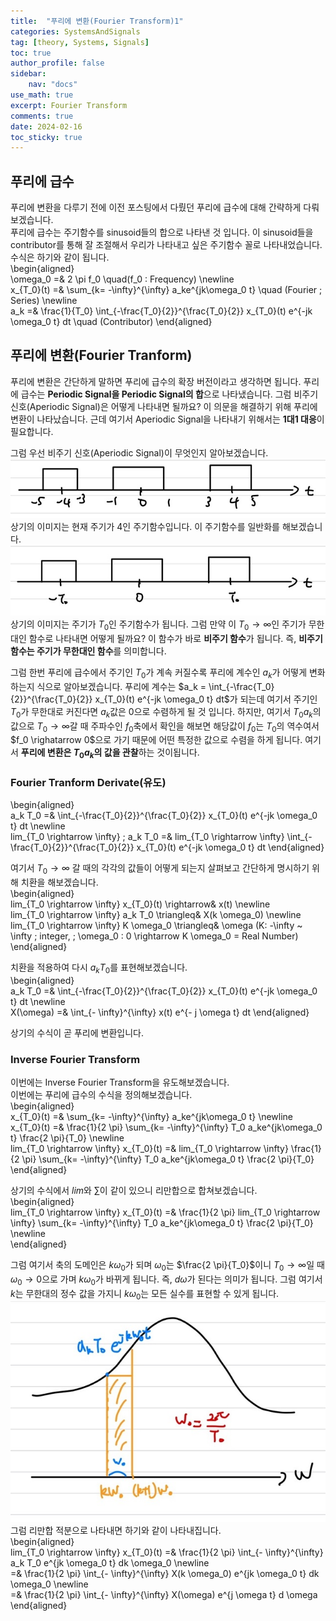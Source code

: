 ```yaml
---
title:  "푸리에 변환(Fourier Transform)1"
categories: SystemsAndSignals
tag: [theory, Systems, Signals]
toc: true
author_profile: false
sidebar:
    nav: "docs"
use_math: true
excerpt: Fourier Transform
comments: true
date: 2024-02-16
toc_sticky: true
---
```


## 푸리에 급수
푸리에 변환을 다루기 전에 이전 포스팅에서 다뤘던 푸리에 급수에 대해 간략하게 다뤄보겠습니다.   
푸리에 급수는 주기함수를 sinusoid들의 합으로 나타낸 것 입니다. 이 sinusoid들을 contributor를 통해 잘 조절해서 우리가 나타내고 싶은 주기함수 꼴로 나타내었습니다. 수식은 하기와 같이 됩니다.   
\begin{aligned}    
\omega_0 =& 2 \pi f_0 \quad(f_0 : Frequency) \newline   
x_{T_0}(t) =& \sum_{k= -\infty}^{\infty} a_ke^{jk\omega_0 t} \quad (Fourier \; Series) \newline   
a_k =& \frac{1}{T_0} \int_{-\frac{T_0}{2}}^{\frac{T_0}{2}} x_{T_0}(t) e^{-jk \omega_0 t} dt \quad (Contributor)
\end{aligned}   

## 푸리에 변환(Fourier Tranform)
푸리에 변환은 간단하게 말하면 푸리에 급수의 확장 버전이라고 생각하면 됩니다. 푸리에 급수는 **Periodic Signal을 Periodic Signal의 합**으로 나타냈습니다. 그럼 비주기 신호(Aperiodic Signal)은 어떻게 나타내면 될까요? 이 의문을 해결하기 위해 푸리에 변환이 나타났습니다. 근데 여기서 Aperiodic Signal을 나타내기 위해서는 **1대1 대응**이 필요합니다.   

그럼 우선 비주기 신호(Aperiodic Signal)이 무엇인지 알아보겠습니다.   
<img src="../../../assets/images/Signals&Systems/2024-02-16-Fourier Transform 1/aperiodic signal 1.jpg" alt="aperiodic signal 1" style="zoom:80%;" />    
상기의 이미지는 현재 주기가 4인 주기함수입니다. 이 주기함수를 일반화를 해보겠습니다.   
<img src="../../../assets/images/Signals&Systems/2024-02-16-Fourier Transform 1/aperiodic signal 2.jpg" alt="aperiodic signal 2" style="zoom:80%;" />    
상기의 이미지는 주기가 $T_0$인 주기함수가 됩니다. 그럼 만약 이 $T_0 \rightarrow \infty$인 주기가 무한대인 함수로 나타내면 어떻게 될까요? 이 함수가 바로 **비주기 함수**가 됩니다. 즉, **비주기 함수는 주기가 무한대인 함수**를 의미합니다.   

그럼 한번 푸리에 급수에서 주기인 $T_0$가 계속 커질수록 푸리에 계수인 $a_k$가 어떻게 변화하는지 식으로 알아보겠습니다. 푸리에 계수는 $a_k = \int_{-\frac{T_0}{2}}^{\frac{T_0}{2}} x_{T_0}(t) e^{-jk \omega_0 t} dt$가 되는데 여기서 주기인 $T_0$가 무한대로 커진다면 $a_k$값은 0으로 수렴하게 될 것 입니다. 하지만, 여기서 $T_0 a_k$의 값으로 $T_0 \rightarrow \infty$갈 때 주파수인 $f_0$축에서 확인을 해보면 해당값이 $f_0$는 $T_0$의 역수여서 $f_0 \righatarrow 0$으로 가기 때문에 어떤 특정한 값으로 수렴을 하게 됩니다. 여기서 **푸리에 변환은 $T_0 a_k$의 값을 관찰**하는 것이됩니다.   

### Fourier Tranform Derivate(유도)
\begin{aligned}    
a_k T_0 =& \int_{-\frac{T_0}{2}}^{\frac{T_0}{2}} x_{T_0}(t) e^{-jk \omega_0 t} dt \newline   
lim_{T_0 \rightarrow \infty} \; a_k T_0 =& lim_{T_0 \rightarrow \infty} \int_{-\frac{T_0}{2}}^{\frac{T_0}{2}} x_{T_0}(t) e^{-jk \omega_0 t} dt
\end{aligned}   

여기서 $T_0 \rightarrow \infty$ 갈 때의 각각의 값들이 어떻게 되는지 살펴보고 간단하게 명시하기 위해 치환을 해보겠습니다.   
\begin{aligned}    
lim_{T_0 \rightarrow \infty} x_{T_0}(t) \rightarrow& x(t) \newline   
lim_{T_0 \rightarrow \infty} a_k T_0 \triangleq& X(k \omega_0) \newline   
lim_{T_0 \rightarrow \infty} K \omega_0 \triangleq& \omega (K: -\infty ~ \infty \; integer, \; \omega_0 : 0 \rightarrow K \omega_0 = Real Number)
\end{aligned}   

치환을 적용하여 다시 $a_k T_0$를 표현해보겠습니다.   
\begin{aligned}    
a_k T_0 =& \int_{-\frac{T_0}{2}}^{\frac{T_0}{2}} x_{T_0}(t) e^{-jk \omega_0 t} dt \newline   
X(\omega) =& \int_{- \infty}^{\infty} x(t) e^{- j \omega t} dt 
\end{aligned}   

상기의 수식이 곧 푸리에 변환입니다.   

### Inverse Fourier Transform
이번에는 Inverse Fourier Transform을 유도해보겠습니다.   
이번에는 푸리에 급수의 수식을 정의해보겠습니다.   
\begin{aligned}    
x_{T_0}(t) =& \sum_{k= -\infty}^{\infty} a_ke^{jk\omega_0 t} \newline   
x_{T_0}(t) =& \frac{1}{2 \pi} \sum_{k= -\infty}^{\infty} T_0 a_ke^{jk\omega_0 t} \frac{2 \pi}{T_0} \newline   
lim_{T_0 \rightarrow \infty} x_{T_0}(t) =& lim_{T_0 \rightarrow \infty} \frac{1}{2 \pi} \sum_{k= -\infty}^{\infty} T_0 a_ke^{jk\omega_0 t} \frac{2 \pi}{T_0}
\end{aligned}   

상기의 수식에서 $lim$와 $\sum$이 같이 있으니 리만합으로 합쳐보겠습니다.     
\begin{aligned}    
lim_{T_0 \rightarrow \infty} x_{T_0}(t) =& \frac{1}{2 \pi} lim_{T_0 \rightarrow \infty} \sum_{k= -\infty}^{\infty} T_0 a_ke^{jk\omega_0 t} \frac{2 \pi}{T_0} \newline   
\end{aligned}   

그럼 여기서 축의 도메인은 $k \omega_0$가 되며 $\omega_0$는 $\frac{2 \pi}{T_0}$이니 $T_0 \rightarrow \infty$일 때 $\omega_0 \rightarrow 0$으로 가며 $k \omega_0$가 바뀌게 됩니다. 즉, $d \omega$가 된다는 의미가 됩니다. 그럼 여기서 $k$는 무한대의 정수 값을 가지니 $k \omega_0$는 모든 실수를 표현할 수 있게 됩니다.   
<img src="../../../assets/images/Signals&Systems/2024-02-16-Fourier Transform 1/inverse fourier transform 1.jpg" alt="inverse fourier transform 1" style="zoom:80%;" />    
그럼 리만합 적분으로 나타내면 하기와 같이 나타내집니다.   
\begin{aligned}    
lim_{T_0 \rightarrow \infty} x_{T_0}(t) =& \frac{1}{2 \pi} \int_{- \infty}^{\infty} a_k T_0 e^{jk \omega_0 t} dk \omega_0 \newline   
=& \frac{1}{2 \pi} \int_{- \infty}^{\infty} X(k \omega_0) e^{jk \omega_0 t} dk \omega_0 \newline   
=& \frac{1}{2 \pi} \int_{- \infty}^{\infty} X(\omega) e^{j \omega t} d \omega
\end{aligned}  


